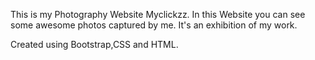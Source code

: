 This is my Photography Website Myclickzz.
In this Website you can see some awesome photos captured by me.
It's an exhibition of my work.

Created using Bootstrap,CSS and HTML.
